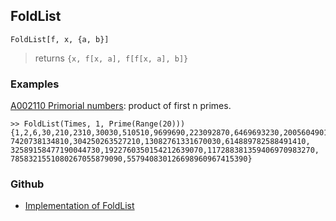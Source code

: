 ## FoldList

```
FoldList[f, x, {a, b}]
```

> returns `{x, f[x, a], f[f[x, a], b]}`

### Examples
 
[A002110 Primorial numbers](https://oeis.org/A002110): product of first n primes.

```
>> FoldList(Times, 1, Prime(Range(20)))
{1,2,6,30,210,2310,30030,510510,9699690,223092870,6469693230,200560490130,
7420738134810,304250263527210,13082761331670030,614889782588491410,
32589158477190044730,1922760350154212639070,117288381359406970983270,
7858321551080267055879090,557940830126698960967415390}
```

### Github

* [Implementation of FoldList](https://github.com/axkr/symja_android_library/blob/master/symja_android_library/matheclipse-core/src/main/java/org/matheclipse/core/builtin/ListFunctions.java#L3181) 
